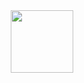 <div id="header" align="center">
  <img src="[https://media.giphy.com/media/M9gbBd9nbDrOTu1Mqx/giphy.gif](https://media3.giphy.com/media/v1.Y2lkPTc5MGI3NjExZDEwZ3QybzR0bjI5OTFjMjgwdjh1dmo3cnJhOXJlN2g0N2MwYm9vYSZlcD12MV9pbnRlcm5hbF9naWZfYnlfaWQmY3Q9Zw/2EQ7NCJZhI8iQ/giphy.gif)" width="100"/>
</div>
